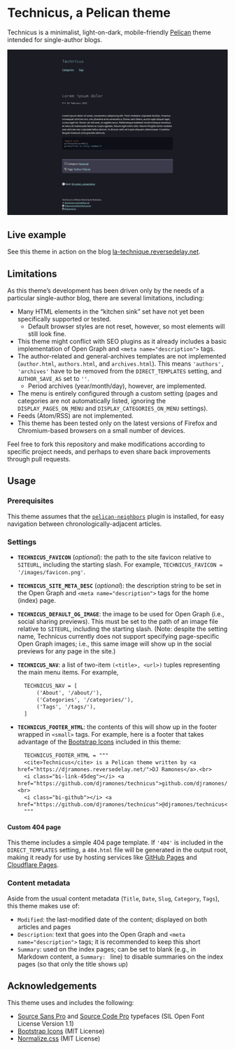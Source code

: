# **Technicus**, a Pelican theme

Technicus is a minimalist, light-on-dark, mobile-friendly [Pelican](https://getpelican.com/) theme intended for single-author blogs.

![Technicus screenshot](technicus-theme-screenshot.jpg)

## Live example

See this theme in action on the blog [la-technique.reversedelay.net](https://la-technique.reversedelay.net).

## Limitations

As this theme’s development has been driven only by the needs of a particular single-author blog, there are several limitations, including:

- Many HTML elements in the “kitchen sink” set have not yet been specifically supported or tested.
    - Default browser styles are not reset, however, so most elements will still look fine.
- This theme might conflict with SEO plugins as it already includes a basic implementation of Open Graph and `<meta name="description">` tags.
- The author-related and general-archives templates are not implemented (`author.html`, `authors.html`, and `archives.html`). This means `'authors', 'archives'` have to be removed from the `DIRECT_TEMPLATES` setting, and `AUTHOR_SAVE_AS` set to `''`.
    - Period archives (year/month/day), however, are implemented.
- The menu is entirely configured through a custom setting (pages and categories are not automatically listed, ignoring the `DISPLAY_PAGES_ON_MENU` and `DISPLAY_CATEGORIES_ON_MENU` settings).
- Feeds (Atom/RSS) are not implemented.
- This theme has been tested only on the latest versions of Firefox and Chromium-based browsers on a small number of devices.

Feel free to fork this repository and make modifications according to specific project needs, and perhaps to even share back improvements through pull requests.

## Usage

### Prerequisites

This theme assumes that the [`pelican-neighbors`](https://github.com/pelican-plugins/neighbors) plugin is installed, for easy navigation between chronologically-adjacent articles.

### Settings

- **`TECHNICUS_FAVICON`** (*optional*): the path to the site favicon relative to `SITEURL`, including the starting slash. For example, `TECHNICUS_FAVICON = '/images/favicon.png'`.
- **`TECHNICUS_SITE_META_DESC`** (*optional*): the description string to be set in the Open Graph and `<meta name="description">` tags for the home (index) page.
- **`TECHNICUS_DEFAULT_OG_IMAGE`**: the image to be used for Open Graph (i.e., social sharing previews). This must be set to the path of an image file relative to `SITEURL`, including the starting slash. (Note: despite the setting name, Technicus currently does not support specifying page-specific Open Graph images; i.e., this same image will show up in the social previews for any page in the site.)
- **`TECHNICUS_NAV`**: a list of two-item `(<title>, <url>)` tuples representing the main menu items. For example,

        TECHNICUS_NAV = [
            ('About', '/about/'),
            ('Categories', '/categories/'),
            ('Tags', '/tags/'),
        ]

- **`TECHNICUS_FOOTER_HTML`**: the contents of this will show up in the footer wrapped in `<small>` tags. For example, here is a footer that takes advantage of the [Bootstrap Icons](https://icons.getbootstrap.com/) included in this theme:

        TECHNICUS_FOOTER_HTML = """
        <cite>Technicus</cite> is a Pelican theme written by <a href="https://djramones.reversedelay.net/">DJ Ramones</a>.<br>
        <i class="bi-link-45deg"></i> <a href="https://github.com/djramones/technicus">github.com/djramones/technicus</a><br>
        <i class="bi-github"></i> <a href="https://github.com/djramones/technicus">@djramones/technicus</a>
        """

#### Custom 404 page

This theme includes a simple 404 page template. If `'404'` is included in the `DIRECT_TEMPLATES` setting, a `404.html` file will be generated in the output root, making it ready for use by hosting services like [GitHub Pages](https://docs.github.com/en/pages/getting-started-with-github-pages/creating-a-custom-404-page-for-your-github-pages-site) and [Cloudflare Pages](https://developers.cloudflare.com/pages/platform/serving-pages/#not-found-behavior).

### Content metadata

Aside from the usual content metadata (`Title`, `Date`, `Slug`, `Category`, `Tags`), this theme makes use of:

- `Modified`: the last-modified date of the content; displayed on both articles and pages
- `Description`: text that goes into the Open Graph and `<meta name="description">` tags; it is recommended to keep this short
- `Summary`: used on the index pages; can be set to blank (e.g., in Markdown content, a `Summary: ` line) to disable summaries on the index pages (so that only the title shows up)

## Acknowledgements

This theme uses and includes the following:

- [Source Sans Pro](https://fonts.google.com/specimen/Source+Sans+Pro/about) and [Source Code Pro](https://github.com/adobe-fonts/source-code-pro) typefaces (SIL Open Font License Version 1.1)
- [Bootstrap Icons](https://icons.getbootstrap.com/) (MIT License)
- [Normalize.css](https://necolas.github.io/normalize.css/) (MIT License)
